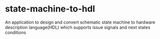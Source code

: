 # state-machine-to-hdl
An application to design and convert schematic state machine to hardware description language(HDL) which supports issue signals and next states conditions

